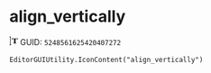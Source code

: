 # align_vertically
![](/img/align_vertically.png)
GUID: `5248561625420407272`
```
EditorGUIUtility.IconContent("align_vertically")
```
